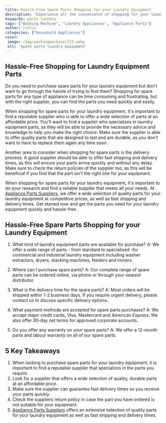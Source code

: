 ```yaml
---
title: Hassle-Free Spare Parts Shopping for your Laundry Equipment
description: "Experience all the convenience of shopping for your laundry equipment spare parts with none of the hassles Get the details on the fastest and easiest way to get the parts you need here"
keywords: parts laundry
tags: ["Washing Machine", "Laundry Appliances", "Appliance Parts"]
author: Curtis
categories: ["Household Appliances"]
cover: 
 image: /img/washingmachine/217.webp
 alt: 'Spare parts laundry equipment'
---
```

## Hassle-Free Shopping for Laundry Equipment Parts

Do you need to purchase spare parts for your laundry equipment but don't want to go through the hassle of trying to find them? Shopping for spare parts for any type of appliance can be time consuming and frustrating, but with the right supplier, you can find the parts you need quickly and easily. 

When shopping for spare parts for your laundry equipment, it's important to find a reputable supplier who is able to offer a wide selection of parts at an affordable price. You'll want to find a supplier who specializes in laundry equipment parts, as they will be able to provide the necessary advice and knowledge to help you make the right choice. Make sure the supplier is able to offer quality parts that are designed to last and are durable, as you don't want to have to replace them again any time soon. 

Another area to consider when shopping for spare parts is the delivery process. A good supplier should be able to offer fast shipping and delivery times, as this will ensure your parts arrive quickly and without any delay. Make sure to check the return policies of the supplier too, as this will be beneficial if you find that the part isn't the right one for your equipment.

When shopping for spare parts for your laundry equipment, it's important to do your research and find a reliable supplier that meets all your needs. At [Appliance Parts Suppliers](./pages/appliance-parts-suppliers/), we offer a wide selection of quality parts for your laundry equipment at competitive prices, as well as fast shipping and delivery times. Get started now and get the parts you need for your laundry equipment quickly and hassle-free.

## Hassle-Free Spare Parts Shopping for your Laundry Equipment

1. What kind of laundry equipment parts are available for purchase? 
A: We offer a wide range of parts - from standard to specialised -for commercial and industrial laundry equipment including washer extractors, dryers, stacking machines, feeders and ironers. 

2. Where can I purchase spare parts? 
A: Our complete range of spare parts can be ordered online, via phone or through your nearest distributor. 

3. What is the delivery time for the spare parts? 
A: Most orders will be shipped within 1-2 business days. If you require urgent delivery, please contact us to discuss specific delivery options. 

4. What payment methods are accepted for spare parts purchases? 
A: We accept major credit cards, Visa, Mastercard and American Express. We also offer 30-day net terms for approved corporate accounts. 

5. Do you offer any warranty on your spare parts? 
A: We offer a 12-month parts and labour warranty on all of our spare parts.

## 5 Key Takeaways
1. When looking to purchase spare parts for your laundry equipment, it is important to find a reputable supplier that specializes in the parts you require. 
2. Look for a supplier that offers a wide selection of quality, durable parts at an affordable price. 
3. Make sure the supplier can guarantee fast delivery times so you receive your parts quickly. 
4. Check the suppliers return policy in case the part you have ordered is not suitable for your equipment. 
5. [Appliance Parts Suppliers](./pages/appliance-parts-suppliers/) offers an extensive selection of quality parts for your laundry equipment as well as fast shipping and delivery times.
